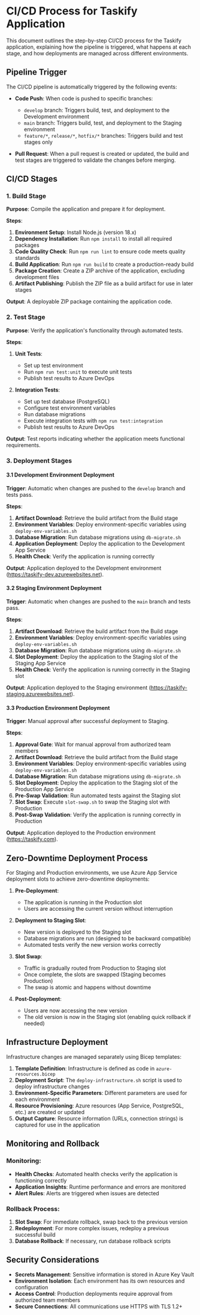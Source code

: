 # CI/CD Process for Taskify Application

This document outlines the step-by-step CI/CD process for the Taskify application, explaining how the pipeline is triggered, what happens at each stage, and how deployments are managed across different environments.

## Pipeline Trigger

The CI/CD pipeline is automatically triggered by the following events:

- **Code Push**: When code is pushed to specific branches:
  - `develop` branch: Triggers build, test, and deployment to the Development environment
  - `main` branch: Triggers build, test, and deployment to the Staging environment
  - `feature/*`, `release/*`, `hotfix/*` branches: Triggers build and test stages only

- **Pull Request**: When a pull request is created or updated, the build and test stages are triggered to validate the changes before merging.

## CI/CD Stages

### 1. Build Stage

**Purpose**: Compile the application and prepare it for deployment.

**Steps**:
1. **Environment Setup**: Install Node.js (version 18.x)
2. **Dependency Installation**: Run `npm install` to install all required packages
3. **Code Quality Check**: Run `npm run lint` to ensure code meets quality standards
4. **Build Application**: Run `npm run build` to create a production-ready build
5. **Package Creation**: Create a ZIP archive of the application, excluding development files
6. **Artifact Publishing**: Publish the ZIP file as a build artifact for use in later stages

**Output**: A deployable ZIP package containing the application code.

### 2. Test Stage

**Purpose**: Verify the application's functionality through automated tests.

**Steps**:
1. **Unit Tests**:
   - Set up test environment
   - Run `npm run test:unit` to execute unit tests
   - Publish test results to Azure DevOps

2. **Integration Tests**:
   - Set up test database (PostgreSQL)
   - Configure test environment variables
   - Run database migrations
   - Execute integration tests with `npm run test:integration`
   - Publish test results to Azure DevOps

**Output**: Test reports indicating whether the application meets functional requirements.

### 3. Deployment Stages

#### 3.1 Development Environment Deployment

**Trigger**: Automatic when changes are pushed to the `develop` branch and tests pass.

**Steps**:
1. **Artifact Download**: Retrieve the build artifact from the Build stage
2. **Environment Variables**: Deploy environment-specific variables using `deploy-env-variables.sh`
3. **Database Migration**: Run database migrations using `db-migrate.sh`
4. **Application Deployment**: Deploy the application to the Development App Service
5. **Health Check**: Verify the application is running correctly

**Output**: Application deployed to the Development environment (https://taskify-dev.azurewebsites.net).

#### 3.2 Staging Environment Deployment

**Trigger**: Automatic when changes are pushed to the `main` branch and tests pass.

**Steps**:
1. **Artifact Download**: Retrieve the build artifact from the Build stage
2. **Environment Variables**: Deploy environment-specific variables using `deploy-env-variables.sh`
3. **Database Migration**: Run database migrations using `db-migrate.sh`
4. **Slot Deployment**: Deploy the application to the Staging slot of the Staging App Service
5. **Health Check**: Verify the application is running correctly in the Staging slot

**Output**: Application deployed to the Staging environment (https://taskify-staging.azurewebsites.net).

#### 3.3 Production Environment Deployment

**Trigger**: Manual approval after successful deployment to Staging.

**Steps**:
1. **Approval Gate**: Wait for manual approval from authorized team members
2. **Artifact Download**: Retrieve the build artifact from the Build stage
3. **Environment Variables**: Deploy environment-specific variables using `deploy-env-variables.sh`
4. **Database Migration**: Run database migrations using `db-migrate.sh`
5. **Slot Deployment**: Deploy the application to the Staging slot of the Production App Service
6. **Pre-Swap Validation**: Run automated tests against the Staging slot
7. **Slot Swap**: Execute `slot-swap.sh` to swap the Staging slot with Production
8. **Post-Swap Validation**: Verify the application is running correctly in Production

**Output**: Application deployed to the Production environment (https://taskify.com).

## Zero-Downtime Deployment Process

For Staging and Production environments, we use Azure App Service deployment slots to achieve zero-downtime deployments:

1. **Pre-Deployment**:
   - The application is running in the Production slot
   - Users are accessing the current version without interruption

2. **Deployment to Staging Slot**:
   - New version is deployed to the Staging slot
   - Database migrations are run (designed to be backward compatible)
   - Automated tests verify the new version works correctly

3. **Slot Swap**:
   - Traffic is gradually routed from Production to Staging slot
   - Once complete, the slots are swapped (Staging becomes Production)
   - The swap is atomic and happens without downtime

4. **Post-Deployment**:
   - Users are now accessing the new version
   - The old version is now in the Staging slot (enabling quick rollback if needed)

## Infrastructure Deployment

Infrastructure changes are managed separately using Bicep templates:

1. **Template Definition**: Infrastructure is defined as code in `azure-resources.bicep`
2. **Deployment Script**: The `deploy-infrastructure.sh` script is used to deploy infrastructure changes
3. **Environment-Specific Parameters**: Different parameters are used for each environment
4. **Resource Provisioning**: Azure resources (App Service, PostgreSQL, etc.) are created or updated
5. **Output Capture**: Resource information (URLs, connection strings) is captured for use in the application

## Monitoring and Rollback

### Monitoring:
- **Health Checks**: Automated health checks verify the application is functioning correctly
- **Application Insights**: Runtime performance and errors are monitored
- **Alert Rules**: Alerts are triggered when issues are detected

### Rollback Process:
1. **Slot Swap**: For immediate rollback, swap back to the previous version
2. **Redeployment**: For more complex issues, redeploy a previous successful build
3. **Database Rollback**: If necessary, run database rollback scripts

## Security Considerations

- **Secrets Management**: Sensitive information is stored in Azure Key Vault
- **Environment Isolation**: Each environment has its own resources and configuration
- **Access Control**: Production deployments require approval from authorized team members
- **Secure Connections**: All communications use HTTPS with TLS 1.2+ 